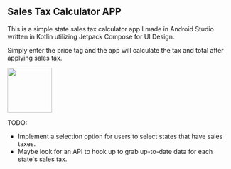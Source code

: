 ## Sales Tax Calculator APP

This is a simple state sales tax calculator app I made in Android Studio written in Kotlin utilizing Jetpack Compose for UI Design.

Simply enter the price tag and the app will calculate the tax and total after applying sales tax.

<img src="[https://your-image-url.type](https://github.com/mylifeisoofed/Sales-Tax-Calculator/assets/58831022/6b1bc238-ba97-4355-a162-16250fdf3a0f)" width="100">

TODO:
- Implement a selection option for users to select states that have sales taxes.
- Maybe look for an API to hook up to grab up-to-date data for each state's sales tax.

